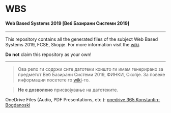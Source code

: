 # WBS
#### Web Based Systems 2019 [Веб Базирани Системи 2019]
***
This repository contains all the generated files of the subject Web Based Systems 2019, FCSE, Skopje.
For more information visit the [wiki](https://github.com/Konstantin-Bogdanoski/WBS/wiki).

**Do not** claim this repository as your own!
***
> Ова репо ги содржи сите датотеки коишто ги имам генерирано за предметот Веб Базирани Системи 2019, ФИНКИ, Скопје.
За повеќе информации посетете го [wiki](https://github.com/Konstantin-Bogdanoski/WBS/wiki)-то.

>**Не е дозволено** присвојување на датотеките.

OneDrive Files (Audio, PDF Presentations, etc.): [onedrive.365.Konstantin-Bogdanoski](https://finkiukim-my.sharepoint.com/:f:/g/personal/konstantin_bogdanoski_students_finki_ukim_mk/EhFf12F1g4JFgdqh4dyamU4BWGgON97qRJZQAAHHb_Q1zA?e=ZNavq3)
